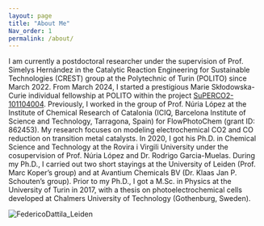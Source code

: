 ```yaml
---
layout: page
title: "About Me"
Nav_order: 1
permalink: /about/
---
```


I am currently a postdoctoral researcher under the supervision of Prof. Simelys Hernández in the Catalytic Reaction Engineering for Sustainable Technologies (CREST) group at the Polytechnic of Turin (POLITO) since March 2022. From March 2024, I started a prestigious Marie Skłodowska-Curie individual fellowship at POLITO within the project [SuPERCO2-101104004](https://cordis.europa.eu/project/id/101104004). Previously, I worked in the group of Prof. Núria López at the Institute of Chemical Research of Catalonia (ICIQ, Barcelona Institute of Science and Technology, Tarragona, Spain) for FlowPhotoChem (grant ID: 862453). My research focuses on modeling electrochemical CO2 and CO reduction on transition metal catalysts. In 2020, I got his Ph.D. in Chemical Science and Technology at the Rovira i Virgili University under the cosupervision of Prof. Núria López and Dr. Rodrigo Garcia-Muelas. During my Ph.D., I carried out two short stayings at the University of Leiden (Prof. Marc Koper’s group) and at Avantium Chemicals BV (Dr. Klaas Jan P. Schouten’s group). Prior to my Ph.D., I got a M.Sc. in Physics at the University of Turin in 2017, with a thesis on photoelectrochemical cells developed at Chalmers University of Technology (Gothenburg, Sweden).

![FedericoDattila_Leiden](https://github.com/user-attachments/assets/de820595-a078-4b9a-88d2-65457e536496)

